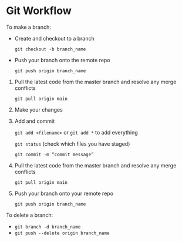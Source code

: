 # Git Workflow

To make a branch:
 - Create and checkout to a branch

    `git checkout -b branch_name`
    
 - Push your branch onto the remote repo

    `git push origin branch_name`
1. Pull the latest code from the master branch and resolve any merge conflicts
    
    `git pull origin main`
    
2. Make your changes

3. Add and commit
    
    `git add <filename>` or `git add *` to add everything

    `git status` (check which files you have staged)

    `git commit -m “commit message”`

4. Pull the latest code from the master branch and resolve any merge conflicts
    
    `git pull origin main`
    
5. Push your branch onto your remote repo
    
    `git push origin branch_name`

To delete a branch:
 - `git branch -d branch_name`
 - `git push --delete origin branch_name`
